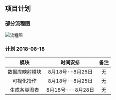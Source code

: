 ## 项目计划

### 部分流程图
![流程图](file:///plan0.png)

### 计划  2018-08-18

|模块|时间安排|备注|
|:--:|:--:|:--:|
|数据库映射模块|8月18号--8月25日|无|
|可视化操作|8月18号--8月25日|无|
|生成各类图表|8月18号---8月28日|无|

